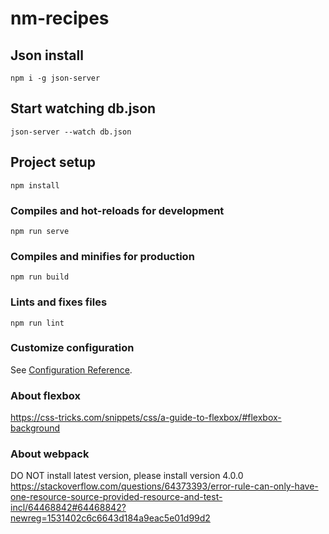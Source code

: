 # nm-recipes

## Json install

```
npm i -g json-server
```

## Start watching db.json

```
json-server --watch db.json
```

## Project setup

```
npm install
```

### Compiles and hot-reloads for development

```
npm run serve
```

### Compiles and minifies for production

```
npm run build
```

### Lints and fixes files

```
npm run lint
```

### Customize configuration

See [Configuration Reference](https://cli.vuejs.org/config/).

### About flexbox

https://css-tricks.com/snippets/css/a-guide-to-flexbox/#flexbox-background

### About webpack

DO NOT install latest version, please install version 4.0.0
https://stackoverflow.com/questions/64373393/error-rule-can-only-have-one-resource-source-provided-resource-and-test-incl/64468842#64468842?newreg=1531402c6c6643d184a9eac5e01d99d2

